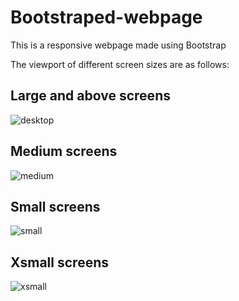 # Bootstraped-webpage
This is a responsive webpage made using Bootstrap

The viewport of different screen sizes are as follows:
## Large and above screens
![desktop](https://user-images.githubusercontent.com/97884235/177115320-4b471065-1f15-4299-924d-6acc5b617da0.png)

## Medium screens
![medium](https://user-images.githubusercontent.com/97884235/177115367-5839b16b-5b37-494a-8ff0-075e5ea6bf36.png)

## Small screens
![small](https://user-images.githubusercontent.com/97884235/177115458-bc078d7d-65f5-4d30-9793-b6fca14e2b9c.png)

## Xsmall screens
![xsmall](https://user-images.githubusercontent.com/97884235/177115563-01bbe79c-3b0f-48c4-8fde-1fc6aea1fc48.png)

